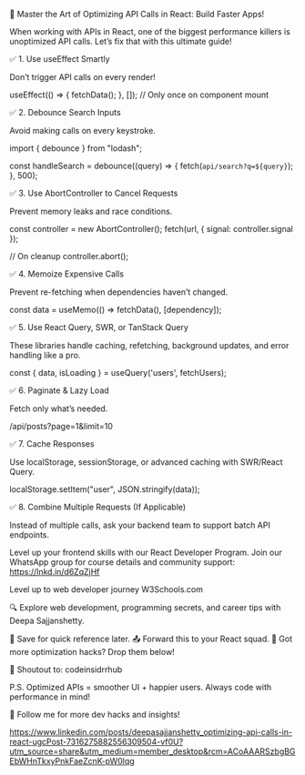 💯 Master the Art of Optimizing API Calls in React: Build Faster Apps!

When working with APIs in React, one of the biggest performance killers is unoptimized API calls. Let’s fix that with this ultimate guide!


✅ 1. Use useEffect Smartly

Don’t trigger API calls on every render!

useEffect(() => {
 fetchData();
}, []); // Only once on component mount


✅ 2. Debounce Search Inputs

Avoid making calls on every keystroke.

import { debounce } from "lodash";

const handleSearch = debounce((query) => {
 fetch(`api/search?q=${query}`);
}, 500);


✅ 3. Use AbortController to Cancel Requests

Prevent memory leaks and race conditions.

const controller = new AbortController();
fetch(url, { signal: controller.signal });

// On cleanup
controller.abort();


✅ 4. Memoize Expensive Calls

Prevent re-fetching when dependencies haven’t changed.

const data = useMemo(() => fetchData(), [dependency]);


✅ 5. Use React Query, SWR, or TanStack Query

These libraries handle caching, refetching, background updates, and error handling like a pro.

const { data, isLoading } = useQuery('users', fetchUsers);


✅ 6. Paginate & Lazy Load

Fetch only what’s needed.

/api/posts?page=1&limit=10


✅ 7. Cache Responses

Use localStorage, sessionStorage, or advanced caching with SWR/React Query.

localStorage.setItem("user", JSON.stringify(data));


✅ 8. Combine Multiple Requests (If Applicable)

Instead of multiple calls, ask your backend team to support batch API endpoints.

Level up your frontend skills with our React Developer Program. Join our WhatsApp group for course details and community support: https://lnkd.in/d6ZqZjHf

Level up to web developer journey W3Schools.com

🔍 Explore web development, programming secrets, and career tips with Deepa Sajjanshetty.

🔖 Save for quick reference later.
📤 Forward this to your React squad.
💬 Got more optimization hacks? Drop them below!

📝 Shoutout to: codeinsidrrhub

P.S. Optimized APIs = smoother UI + happier users. Always code with performance in mind!

🔔 Follow me for more dev hacks and insights!

https://www.linkedin.com/posts/deepasajjanshetty_optimizing-api-calls-in-react-ugcPost-7316275882556309504-vf0U?utm_source=share&utm_medium=member_desktop&rcm=ACoAAARSzbgBGEbWHnTkxyPnkFaeZcnK-pW0lqg
